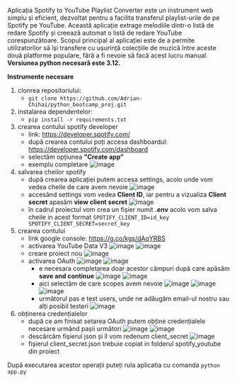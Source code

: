 Aplicația Spotify to YouTube Playlist Converter este un instrument web simplu și eficient, dezvoltat pentru a facilita transferul playlist-urile de pe Spotify pe YouTube. 
Această aplicație extrage melodiile dintr-o listă de redare Spotify și creează automat o listă de redare YouTube corespunzătoare. 
Scopul principal al aplicației este de a permite utilizatorilor să își transfere cu ușurință colecțiile de muzică între aceste două platforme populare, fără a fi nevoie să facă acest lucru manual.
**Versiunea python necesară este 3.12.**

**Instrumente necesare**
1) clonrea repositoriului:
	- `git clone https://github.com/Adrian-Chihai/python_bootcamp_proj.git`
2) instalarea dependentelor:
	- `pip install -r requirements.txt`
3) crearea contului spotify developer
	- link: https://developer.spotify.com/
	- după crearea contului poți accesa dashboardul: https://developer.spotify.com/dashboard
	- selectăm opțiunea **"Create app"**
 	- exemplu completare
	![image](https://github.com/Adrian-Chihai/python_bootcamp_proj/assets/104103427/b95d2242-bbdc-46ca-badb-b314d353f86c)
4) salvarea cheilor spotify
	- după crearea aplicației putem accesa settings, acolo unde vom vedea cheile de care avem nevoie
	![image](https://github.com/Adrian-Chihai/python_bootcamp_proj/assets/104103427/d16799ef-528f-463e-bb70-e821619c0168)
	- accesând settings vom vedea **Client ID**, iar pentru a vizualiza **Client secret** apasăm **view client secret**
	![image](https://github.com/Adrian-Chihai/python_bootcamp_proj/assets/104103427/c6ec8311-4c0f-448f-96de-ea3e40b403b5)
	- în cadrul proiectul vom crea un fișier numit **.env** acolo vom salva cheile in acest format
	`SPOTIFY_CLIENT_ID=id_key
	 SPOTIFY_CLIENT_SECRET=secret_key`
5) crearea contului
	- link google console: https://g.co/kgs/dAqYRBS
	- activarea YouTube Data V3
    	![image](https://github.com/Adrian-Chihai/python_bootcamp_proj/assets/104103427/873eb3b1-6f5c-4310-a1d4-5cb5abf759d4)
    	![image](https://github.com/Adrian-Chihai/python_bootcamp_proj/assets/104103427/808cf285-296a-48ef-9fc0-12ba760ab1c7)
   	- creare proiect nou
   	  	![image](https://github.com/Adrian-Chihai/python_bootcamp_proj/assets/104103427/9cd332a8-0cdc-41b6-ba2f-456bc20f0989)
   	- activarea OAuth
   	  	![image](https://github.com/Adrian-Chihai/python_bootcamp_proj/assets/104103427/28838ad1-45e4-415d-9086-5c1f712bfed8)
   	  	![image](https://github.com/Adrian-Chihai/python_bootcamp_proj/assets/104103427/372520fc-ec33-4031-8dd9-c3ec88fcd36c)
		- e necesara completarea doar acestor câmpuri după care apăsăm **save and continue**
   	  	![image](https://github.com/Adrian-Chihai/python_bootcamp_proj/assets/104103427/a655cae9-de8f-40b6-90d5-fd00d733a3a6)
   	  	![image](https://github.com/Adrian-Chihai/python_bootcamp_proj/assets/104103427/b5c385a6-f8a7-470c-b713-22ec5b93a2c6)
		- aici selectăm de care scopes avem nevoie
   		![image](https://github.com/Adrian-Chihai/python_bootcamp_proj/assets/104103427/1adb8bf7-498b-4ec8-97c3-2a56f9000125)
   	  	![image](https://github.com/Adrian-Chihai/python_bootcamp_proj/assets/104103427/4932bbb8-c5dc-47e2-b2b3-c4b6ad40616c)
   	  	![image](https://github.com/Adrian-Chihai/python_bootcamp_proj/assets/104103427/4643f9d9-0829-4413-93f2-abe4e8c19769)
   	  	- următorul pas e test users, unde ne adăugăm email-ul nostru sau alți posibil testeri
   	  	![image](https://github.com/Adrian-Chihai/python_bootcamp_proj/assets/104103427/e1f8c4ff-b527-4651-a447-2e9198564982)
6) obținerea credențialelor
   - după ce am finisat setarea OAuth putem obține credențialele necesare urmând pașii următori
   		![image](https://github.com/Adrian-Chihai/python_bootcamp_proj/assets/104103427/855b8577-fe95-4796-b247-242ad9636515)
     	![image](https://github.com/Adrian-Chihai/python_bootcamp_proj/assets/104103427/080bd832-1ce8-4f0d-965a-ecf3ed0d102b)
   - descărcăm fișierul json și îl vom redenum client_secret
   		![image](https://github.com/Adrian-Chihai/python_bootcamp_proj/assets/104103427/8b1ed2d4-07ff-4349-b0b8-fed39c4e42d3)
   - fișierul client_secret.json trebuie copiat in folderul spotify_youtube din proiect

După executarea acestor operații puteți rula aplicatia cu comanda 
`python app.py`




